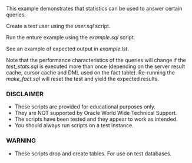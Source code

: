 This example demonstrates that statistics can be used to answer certain queries.

Create a test user using the *user.sql* script.

Run the enture example using the *example.sql* script.

See an example of expected output in *example.lst*.

Note that the performance characteristics of the queries will change if the *test_stats.sql* is executed more than once (depending on the server result cache, cursor cache and DML used on the fact table). Re-running the *make_fact.sql* will reset the test and yield the expected results.

### DISCLAIMER

*  These scripts are provided for educational purposes only.
*  They are NOT supported by Oracle World Wide Technical Support.
*  The scripts have been tested and they appear to work as intended.
*  You should always run scripts on a test instance.

### WARNING

*  These scripts drop and create tables. For use on test databases.
